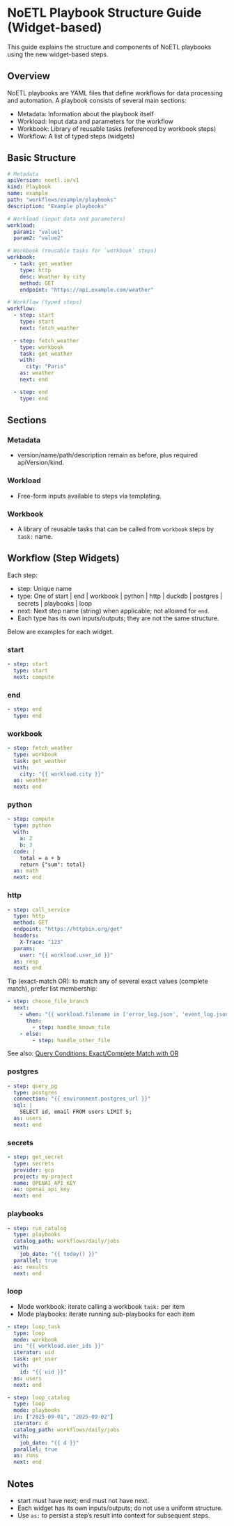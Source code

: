 # NoETL Playbook Structure Guide (Widget-based)

This guide explains the structure and components of NoETL playbooks using the new widget-based steps.

## Overview

NoETL playbooks are YAML files that define workflows for data processing and automation. A playbook consists of several main sections:

- Metadata: Information about the playbook itself
- Workload: Input data and parameters for the workflow
- Workbook: Library of reusable tasks (referenced by workbook steps)
- Workflow: A list of typed steps (widgets)

## Basic Structure

```yaml
# Metadata
apiVersion: noetl.io/v1
kind: Playbook
name: example
path: "workflows/example/playbooks"
description: "Example playbooks"

# Workload (input data and parameters)
workload:
  param1: "value1"
  param2: "value2"

# Workbook (reusable tasks for `workbook` steps)
workbook:
  - task: get_weather
    type: http
    desc: Weather by city
    method: GET
    endpoint: "https://api.example.com/weather"

# Workflow (typed steps)
workflow:
  - step: start
    type: start
    next: fetch_weather

  - step: fetch_weather
    type: workbook
    task: get_weather
    with:
      city: "Paris"
    as: weather
    next: end

  - step: end
    type: end
```

## Sections

### Metadata
- version/name/path/description remain as before, plus required apiVersion/kind.

### Workload
- Free-form inputs available to steps via templating.

### Workbook
- A library of reusable tasks that can be called from `workbook` steps by `task:` name.

## Workflow (Step Widgets)

Each step:
- step: Unique name
- type: One of start | end | workbook | python | http | duckdb | postgres | secrets | playbooks | loop
- next: Next step name (string) when applicable; not allowed for `end`.
- Each type has its own inputs/outputs; they are not the same structure.

Below are examples for each widget.

### start
```yaml
- step: start
  type: start
  next: compute
```

### end
```yaml
- step: end
  type: end
```

### workbook
```yaml
- step: fetch_weather
  type: workbook
  task: get_weather
  with:
    city: "{{ workload.city }}"
  as: weather
  next: end
```

### python
```yaml
- step: compute
  type: python
  with:
    a: 2
    b: 3
  code: |
    total = a + b
    return {"sum": total}
  as: math
  next: end
```

### http
```yaml
- step: call_service
  type: http
  method: GET
  endpoint: "https://httpbin.org/get"
  headers:
    X-Trace: "123"
  params:
    user: "{{ workload.user_id }}"
  as: resp
  next: end
```

Tip (exact-match OR): to match any of several exact values (complete match), prefer list membership:

```yaml
- step: choose_file_branch
  next:
    - when: "{{ workload.filename in ['error_log.json', 'event_log.json', 'queue.json'] }}"
      then:
        - step: handle_known_file
    - else:
        - step: handle_other_file
```

See also: [Query Conditions: Exact/Complete Match with OR](query_conditions.md)


### postgres
```yaml
- step: query_pg
  type: postgres
  connection: "{{ environment.postgres_url }}"
  sql: |
    SELECT id, email FROM users LIMIT 5;
  as: users
  next: end
```

### secrets
```yaml
- step: get_secret
  type: secrets
  provider: gcp
  project: my-project
  name: OPENAI_API_KEY
  as: openai_api_key
  next: end
```

### playbooks
```yaml
- step: run_catalog
  type: playbooks
  catalog_path: workflows/daily/jobs
  with:
    job_date: "{{ today() }}"
  parallel: true
  as: results
  next: end
```

### loop
- Mode workbook: iterate calling a workbook `task:` per item
- Mode playbooks: iterate running sub-playbooks for each item

```yaml
- step: loop_task
  type: loop
  mode: workbook
  in: "{{ workload.user_ids }}"
  iterator: uid
  task: get_user
  with:
    id: "{{ uid }}"
  as: users
  next: end

- step: loop_catalog
  type: loop
  mode: playbooks
  in: ["2025-09-01", "2025-09-02"]
  iterator: d
  catalog_path: workflows/daily/jobs
  with:
    job_date: "{{ d }}"
  parallel: true
  as: runs
  next: end
```

## Notes
- start must have next; end must not have next.
- Each widget has its own inputs/outputs; do not use a uniform structure.
- Use `as:` to persist a step’s result into context for subsequent steps.
